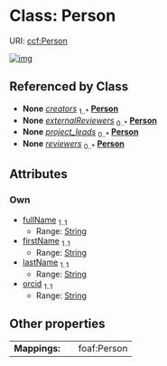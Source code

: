 
# Class: Person




URI: [ccf:Person](http://purl.org/ccf/Person)


[![img](https://yuml.me/diagram/nofunky;dir:TB/class/[RefOrganMetadata]++-%20creators%201..*>[Person&#124;fullName:string;firstName:string;lastName:string;orcid:string],[RefOrganMetadata]++-%20externalReviewers%200..*>[Person],[RefOrganMetadata]++-%20project_leads%200..*>[Person],[RefOrganMetadata]++-%20reviewers%200..*>[Person],[RefOrganMetadata])](https://yuml.me/diagram/nofunky;dir:TB/class/[RefOrganMetadata]++-%20creators%201..*>[Person&#124;fullName:string;firstName:string;lastName:string;orcid:string],[RefOrganMetadata]++-%20externalReviewers%200..*>[Person],[RefOrganMetadata]++-%20project_leads%200..*>[Person],[RefOrganMetadata]++-%20reviewers%200..*>[Person],[RefOrganMetadata])

## Referenced by Class

 *  **None** *[creators](creators.md)*  <sub>1..\*</sub>  **[Person](Person.md)**
 *  **None** *[externalReviewers](externalReviewers.md)*  <sub>0..\*</sub>  **[Person](Person.md)**
 *  **None** *[project_leads](project_leads.md)*  <sub>0..\*</sub>  **[Person](Person.md)**
 *  **None** *[reviewers](reviewers.md)*  <sub>0..\*</sub>  **[Person](Person.md)**

## Attributes


### Own

 * [fullName](fullName.md)  <sub>1..1</sub>
     * Range: [String](types/String.md)
 * [firstName](firstName.md)  <sub>1..1</sub>
     * Range: [String](types/String.md)
 * [lastName](lastName.md)  <sub>1..1</sub>
     * Range: [String](types/String.md)
 * [orcid](orcid.md)  <sub>1..1</sub>
     * Range: [String](types/String.md)

## Other properties

|  |  |  |
| --- | --- | --- |
| **Mappings:** | | foaf:Person |

